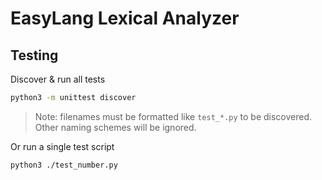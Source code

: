 # EasyLang Lexical Analyzer

## Testing
Discover & run all tests
```bash
python3 -m unittest discover
```
> Note: filenames must be formatted like `test_*.py` to be discovered. Other naming schemes will be ignored.

Or run a single test script
```bash
python3 ./test_number.py
```
